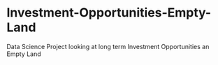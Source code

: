 # Investment-Opportunities-Empty-Land
Data Science Project looking at long term Investment Opportunities an Empty Land
